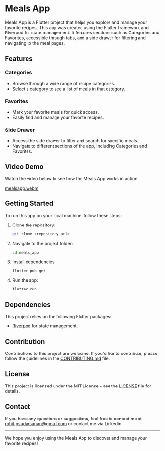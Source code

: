 # Meals App

Meals App is a Flutter project that helps you explore and manage your favorite recipes. This app was created using the Flutter framework and Riverpod for state management. It features sections such as Categories and Favorites, accessible through tabs, and a side drawer for filtering and navigating to the meal pages.

## Features

### Categories
- Browse through a wide range of recipe categories.
- Select a category to see a list of meals in that category.

### Favorites
- Mark your favorite meals for quick access.
- Easily find and manage your favorite recipes.

### Side Drawer
- Access the side drawer to filter and search for specific meals.
- Navigate to different sections of the app, including Categories and Favorites.

## Video Demo

Watch the video below to see how the Meals App works in action:

[mealsapp.webm](https://github.com/red-malone/meals/assets/96327578/f92fc693-5c25-4155-99b0-a232189563a6)

## Getting Started

To run this app on your local machine, follow these steps:

1. Clone the repository:

   ```bash
   git clone <repository_url>
   ```

2. Navigate to the project folder:

   ```bash
   cd meals_app
   ```

3. Install dependencies:

   ```bash
   flutter pub get
   ```

4. Run the app:

   ```bash
   flutter run
   ```

## Dependencies

This project relies on the following Flutter packages:

- [Riverpod](https://pub.dev/packages/riverpod) for state management.

## Contribution

Contributions to this project are welcome. If you'd like to contribute, please follow the guidelines in the [CONTRIBUTING.md](CONTRIBUTING.md) file.

## License

This project is licensed under the MIT License - see the [LICENSE](LICENSE) file for details.

## Contact

If you have any questions or suggestions, feel free to contact me at rohit.psudarsanan@gmail.com or contact me via Linkedin.

---

We hope you enjoy using the Meals App to discover and manage your favorite recipes!
